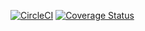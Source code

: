[![CircleCI](https://circleci.com/gh/reccanti/StudentRecords.svg?style=svg)](https://circleci.com/gh/reccanti/StudentRecords) [![Coverage Status](https://coveralls.io/repos/github/reccanti/StudentRecords/badge.svg?branch=master)](https://coveralls.io/github/reccanti/StudentRecords?branch=master)